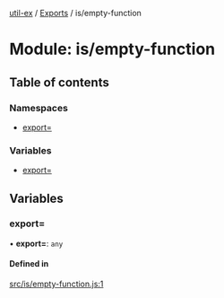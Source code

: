 [util-ex](../README.md) / [Exports](../modules.md) / is/empty-function

# Module: is/empty-function

## Table of contents

### Namespaces

- [export&#x3D;](is_empty_function.export_.md)

### Variables

- [export&#x3D;](is_empty_function.md#export&#x3D;)

## Variables

### export&#x3D;

• **export=**: `any`

#### Defined in

[src/is/empty-function.js:1](https://github.com/snowyu/util-ex.js/blob/a11fd0d/src/is/empty-function.js#L1)
